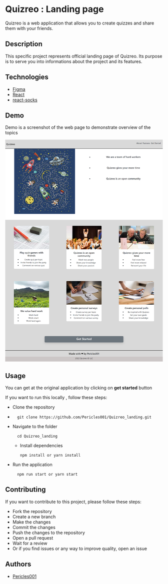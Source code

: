 # Quizreo : Landing page

Quizreo is a web application that allows you to create quizzes and share them with your friends.

## Description

This specific project represents official landing page of Quizreo.
Its purpose is to serve you into informations about the project and its features.

## Technologies

* [Figma](https://www.figma.com/)
* [React](https://reactjs.org/)
* [react-socks](https://stackleap.io/js/react-socks)

## Demo

Demo is a screenshot of the web page to demonstrate overview of the topics

![image demo](public/demo_landing_quizreo.png)

## Usage

You can get at the original application by clicking on __get started__ button

If you want to run this locally , follow these steps: 

* Clone the repository
* 
        git clone https://github.com/Pericles001/Quizreo_landing.git

* Navigate to the folder

        cd Quizreo_landing

  * Install dependencies

        npm install or yarn install

* Run the application
            
        npm run start or yarn start

## Contributing

If you want to contribute to this project, please follow these steps:

* Fork the repository
* Create a new branch
* Make the changes
* Commit the changes
* Push the changes to the repository
* Open a pull request
* Wait for a review
* Or if you find issues or any way to improve quality, open an issue

## Authors

* [Pericles001](github.com/Pericles001)
